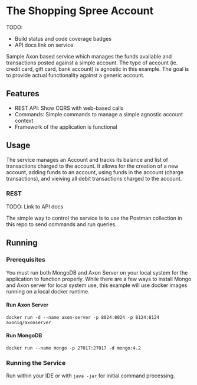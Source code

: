 # The Shopping Spree Account

TODO:
* Build status and code coverage badges
* API docs link on service

Sample Axon based service which manages the funds available and transactions posted against
a simple account. The type of account (ie. credit card, gift card, bank account) is agnostic 
in this example. The goal is to provide actual functionality against a generic account.

## Features

* REST API: Show CQRS with web-based calls
* Commands: Simple commands to manage a simple agnostic account context
* Framework of the application is functional

## Usage

The service manages an Account and tracks its balance and list of transactions charged to the account. It
allows for the creation of a new account, adding funds to an account, using funds in the account (charge transactions),
and viewing all debit transactions charged to the account.

### REST

TODO: Link to API docs

The simple way to control the service is to use the Postman collection in this repo to send commands 
and run queries.

## Running

### Prerequisites

You must run both MongoDB and Axon Server on your local system for the application to function properly.
While there are a few ways to install Mongo and Axon server for local system use, this example will use
docker images running on a local docker runtime.

#### Run Axon Server

```shell script
docker run -d --name axon-server -p 8024:8024 -p 8124:8124 axoniq/axonserver
```

#### Run MongoDB

```shell script
docker run --name mongo -p 27017:27017 -d mongo:4.2
```

### Running the Service

Run within your IDE or with `java -jar` for initial command processing.
